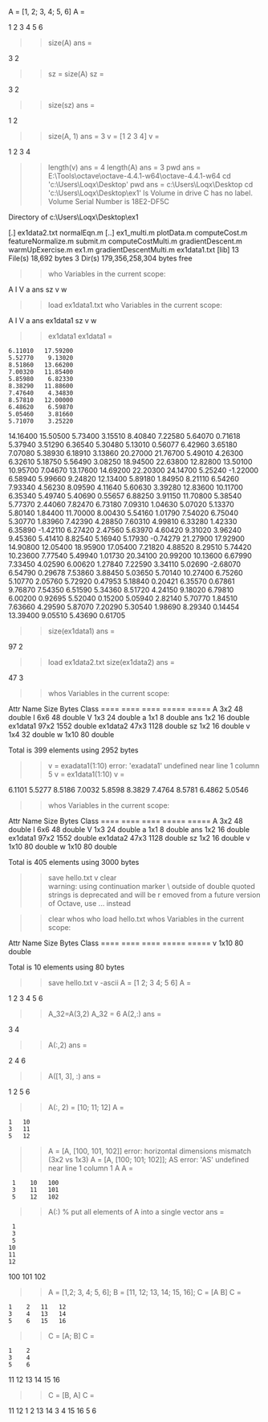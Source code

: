 A = 
   [1, 2; 3, 4; 5, 6]
A =

   1   2
   3   4
   5   6

>> size(A)
ans =

   3   2

>> sz = size(A)
sz =

   3   2

>> size(sz)
ans =

   1   2

>> size(A, 1)
ans =  3
>> v = [1 2 3 4]
v =

   1   2   3   4

>> length(v)
ans =  4
>> length(A)
ans =  3
>> pwd
ans = E:\Tools\octave\octave-4.4.1-w64\octave-4.4.1-w64
>> cd 'c:\Users\Loqx\Desktop'
>> pwd
ans = c:\Users\Loqx\Desktop
>> cd 'c:\Users\Loqx\Desktop\ex1'
>> ls
 Volume in drive C has no label.
 Volume Serial Number is 18E2-DF5C

 Directory of c:\Users\Loqx\Desktop\ex1

[.]                      ex1data2.txt             normalEqn.m
[..]                     ex1_multi.m              plotData.m
computeCost.m            featureNormalize.m       submit.m
computeCostMulti.m       gradientDescent.m        warmUpExercise.m
ex1.m                    gradientDescentMulti.m
ex1data1.txt             [lib]
              13 File(s)         18,692 bytes
               3 Dir(s)  179,356,258,304 bytes free
>> who
Variables in the current scope:

A    I    V    a    ans  sz   v    w

>> load ex1data1.txt
>> who
Variables in the current scope:

A         I         V         a         ans       ex1data1  sz        v         w

>> ex1data1
ex1data1 =

    6.11010   17.59200
    5.52770    9.13020
    8.51860   13.66200
    7.00320   11.85400
    5.85980    6.82330
    8.38290   11.88600
    7.47640    4.34830
    8.57810   12.00000
    6.48620    6.59870
    5.05460    3.81660
    5.71070    3.25220
   14.16400   15.50500
    5.73400    3.15510
    8.40840    7.22580
    5.64070    0.71618
    5.37940    3.51290
    6.36540    5.30480
    5.13010    0.56077
    6.42960    3.65180
    7.07080    5.38930
    6.18910    3.13860
   20.27000   21.76700
    5.49010    4.26300
    6.32610    5.18750
    5.56490    3.08250
   18.94500   22.63800
   12.82800   13.50100
   10.95700    7.04670
   13.17600   14.69200
   22.20300   24.14700
    5.25240   -1.22000
    6.58940    5.99660
    9.24820   12.13400
    5.89180    1.84950
    8.21110    6.54260
    7.93340    4.56230
    8.09590    4.11640
    5.60630    3.39280
   12.83600   10.11700
    6.35340    5.49740
    5.40690    0.55657
    6.88250    3.91150
   11.70800    5.38540
    5.77370    2.44060
    7.82470    6.73180
    7.09310    1.04630
    5.07020    5.13370
    5.80140    1.84400
   11.70000    8.00430
    5.54160    1.01790
    7.54020    6.75040
    5.30770    1.83960
    7.42390    4.28850
    7.60310    4.99810
    6.33280    1.42330
    6.35890   -1.42110
    6.27420    2.47560
    5.63970    4.60420
    9.31020    3.96240
    9.45360    5.41410
    8.82540    5.16940
    5.17930   -0.74279
   21.27900   17.92900
   14.90800   12.05400
   18.95900   17.05400
    7.21820    4.88520
    8.29510    5.74420
   10.23600    7.77540
    5.49940    1.01730
   20.34100   20.99200
   10.13600    6.67990
    7.33450    4.02590
    6.00620    1.27840
    7.22590    3.34110
    5.02690   -2.68070
    6.54790    0.29678
    7.53860    3.88450
    5.03650    5.70140
   10.27400    6.75260
    5.10770    2.05760
    5.72920    0.47953
    5.18840    0.20421
    6.35570    0.67861
    9.76870    7.54350
    6.51590    5.34360
    8.51720    4.24150
    9.18020    6.79810
    6.00200    0.92695
    5.52040    0.15200
    5.05940    2.82140
    5.70770    1.84510
    7.63660    4.29590
    5.87070    7.20290
    5.30540    1.98690
    8.29340    0.14454
   13.39400    9.05510
    5.43690    0.61705

>> size(ex1data1)
ans =

   97    2

>> load ex1data2.txt
>> size(ex1data2)
ans =

   47    3

>> whos
Variables in the current scope:

   Attr Name          Size                     Bytes  Class
   ==== ====          ====                     =====  =====
        A             3x2                         48  double
        I             6x6                         48  double
        V             1x3                         24  double
        a             1x1                          8  double
        ans           1x2                         16  double
        ex1data1     97x2                       1552  double
        ex1data2     47x3                       1128  double
        sz            1x2                         16  double
        v             1x4                         32  double
        w             1x10                        80  double

Total is 399 elements using 2952 bytes

>> v = exadata1(1:10)
error: 'exadata1' undefined near line 1 column 5
>> v = ex1data1(1:10)
v =

   6.1101   5.5277   8.5186   7.0032   5.8598   8.3829   7.4764   8.5781   6.4862   5.0546

>> whos
Variables in the current scope:

   Attr Name          Size                     Bytes  Class
   ==== ====          ====                     =====  =====
        A             3x2                         48  double
        I             6x6                         48  double
        V             1x3                         24  double
        a             1x1                          8  double
        ans           1x2                         16  double
        ex1data1     97x2                       1552  double
        ex1data2     47x3                       1128  double
        sz            1x2                         16  double
        v             1x10                        80  double
        w             1x10                        80  double

Total is 405 elements using 3000 bytes

>> save hello.txt v
>> clear\
warning: using continuation marker \ outside of double quoted strings is deprecated and will be r
emoved from a future version of Octave, use ... instead

>> clear
>> whos
>> who
>> load hello.txt
>> whos
Variables in the current scope:

   Attr Name        Size                     Bytes  Class
   ==== ====        ====                     =====  =====
        v           1x10                        80  double

Total is 10 elements using 80 bytes

>> save hello.txt v -ascii
>> A = [1 2; 3 4; 5 6]
A =

   1   2
   3   4
   5   6

>> A_32=A(3,2)
A_32 =  6
>> A(2,:)
ans =

   3   4

>> A(:,2)
ans =

   2
   4
   6

>> A([1, 3], :)
ans =

   1   2
   5   6

>> A(:, 2) = [10; 11; 12]
A =

    1   10
    3   11
    5   12

>> A = [A, [100, 101, 102]]
error: horizontal dimensions mismatch (3x2 vs 1x3)
>> A = [A, [100; 101; 102]];
>> AS
error: 'AS' undefined near line 1 column 1
>> A
A =

     1    10   100
     3    11   101
     5    12   102

>> A(:) % put all elements of A into a single vector
ans =

     1
     3
     5
    10
    11
    12
   100
   101
   102

>> A = [1,2; 3, 4; 5, 6];
>> B = [11, 12; 13, 14; 15, 16];
>> C = [A B]
C =

    1    2   11   12
    3    4   13   14
    5    6   15   16

>> C = [A; B]
C =

    1    2
    3    4
    5    6
   11   12
   13   14
   15   16

>> C = [B, A]
C =

   11   12    1    2
   13   14    3    4
   15   16    5    6

>>
